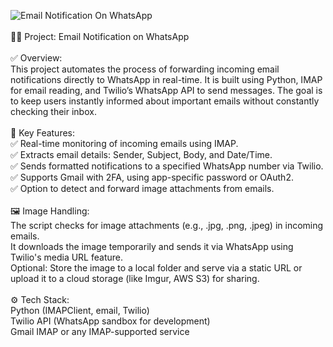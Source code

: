 ![Email Notification On WhatsApp](https://github.com/user-attachments/assets/3d206add-7ce4-442f-9eb8-63b71fe1695c)<br><br>
📧🔔 Project: Email Notification on WhatsApp<br><br>
✅ Overview:<br>
This project automates the process of forwarding incoming email notifications directly to WhatsApp in real-time. It is built using Python, IMAP for email reading, and Twilio’s WhatsApp API to send messages. The goal is to keep users instantly informed about important emails without constantly checking their inbox.
<br><br>
🔧 Key Features:<br>
✅ Real-time monitoring of incoming emails using IMAP.
<br>
✅ Extracts email details: Sender, Subject, Body, and Date/Time.
<br>
✅ Sends formatted notifications to a specified WhatsApp number via Twilio.
<br>
✅ Supports Gmail with 2FA, using app-specific password or OAuth2.
<br>
✅ Option to detect and forward image attachments from emails.
<br><br>
🖼️ Image Handling:<br>
The script checks for image attachments (e.g., .jpg, .png, .jpeg) in incoming emails.
<br>
It downloads the image temporarily and sends it via WhatsApp using Twilio's media URL feature.
<br>
Optional: Store the image to a local folder and serve via a static URL or upload it to a cloud storage (like Imgur, AWS S3) for sharing.
<br><br>
⚙️ Tech Stack:<br>
Python (IMAPClient, email, Twilio)
<br>
Twilio API (WhatsApp sandbox for development)
<br>
Gmail IMAP or any IMAP-supported service
